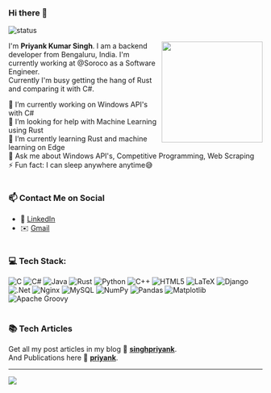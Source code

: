 ### Hi there 👋
![status](https://img.shields.io/badge/status-up-brightgreen) 
<!--https://user-images.githubusercontent.com/5713670/87202985-820dcb80-c2b6-11ea-9f56-7ec461c497c3.gif-->
<img align='right' src='https://octodex.github.com/images/hula_loop_octodex03.gif' width='200'>

I'm **Priyank Kumar Singh**. I am a backend developer from Bengaluru, India. I'm currently working at @Soroco as a Software Engineer.<br>
Currently I'm busy getting the hang of Rust and comparing it with C#.

🔭 I’m currently working on Windows API's with C#<br>🤝 I’m looking for help with Machine Learning using Rust<br>🌱 I’m currently learning Rust and machine learning on Edge<br>💬 Ask me about Windows API's, Competitive Programming, Web Scraping <br>⚡ Fun fact: I can sleep anywhere anytime😅 <br><br>


### 📫 Contact Me on Social
- 💬 [LinkedIn](https://linkedin.com/in/singh-priyank) <br>
- ✉️ [Gmail](mailto:singhpriyank919@gmail.com)
<br><br>

### 💻 Tech Stack:
![C](https://img.shields.io/badge/c-%2300599C.svg?style=for-the-badge&logo=c&logoColor=white) ![C#](https://img.shields.io/badge/c%23-%23239120.svg?style=for-the-badge&logo=csharp&logoColor=white) ![Java](https://img.shields.io/badge/java-%23ED8B00.svg?style=for-the-badge&logo=openjdk&logoColor=white) ![Rust](https://img.shields.io/badge/rust-%23000000.svg?style=for-the-badge&logo=rust&logoColor=white) ![Python](https://img.shields.io/badge/python-3670A0?style=for-the-badge&logo=python&logoColor=ffdd54) ![C++](https://img.shields.io/badge/c++-%2300599C.svg?style=for-the-badge&logo=c%2B%2B&logoColor=white) ![HTML5](https://img.shields.io/badge/html5-%23E34F26.svg?style=for-the-badge&logo=html5&logoColor=white) ![LaTeX](https://img.shields.io/badge/latex-%23008080.svg?style=for-the-badge&logo=latex&logoColor=white) ![Django](https://img.shields.io/badge/django-%23092E20.svg?style=for-the-badge&logo=django&logoColor=white) ![.Net](https://img.shields.io/badge/.NET-5C2D91?style=for-the-badge&logo=.net&logoColor=white) ![Nginx](https://img.shields.io/badge/nginx-%23009639.svg?style=for-the-badge&logo=nginx&logoColor=white) ![MySQL](https://img.shields.io/badge/mysql-%2300000f.svg?style=for-the-badge&logo=mysql&logoColor=white) ![NumPy](https://img.shields.io/badge/numpy-%23013243.svg?style=for-the-badge&logo=numpy&logoColor=white) ![Pandas](https://img.shields.io/badge/pandas-%23150458.svg?style=for-the-badge&logo=pandas&logoColor=white) ![Matplotlib](https://img.shields.io/badge/Matplotlib-%23ffffff.svg?style=for-the-badge&logo=Matplotlib&logoColor=black) ![Apache Groovy](https://img.shields.io/badge/Apache%20Groovy-4298B8.svg?style=for-the-badge&logo=Apache+Groovy&logoColor=white) 
<br><br>

### 📚 Tech Articles
Get all my post articles in my blog 📝 [**singhpriyank**](https://singhpriyank.hashnode.dev/).<br>
And Publications here 📜 [**priyank**](https://ijai.iaescore.com/index.php/IJAI/article/view/22124).<br>

---
[![](https://visitcount.itsvg.in/api?id=singh-priyank&icon=0&color=12)](https://visitcount.itsvg.in)

<!-- Proudly created with GPRM ( https://gprm.itsvg.in ) -->
